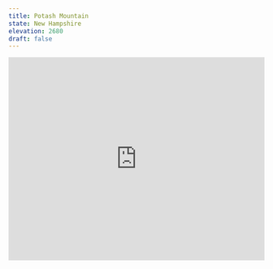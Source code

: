 ```yaml
---
title: Potash Mountain 
state: New Hampshire
elevation: 2680 
draft: false
---
```

<iframe class="alltrails" src="https://www.alltrails.com/widget/trail/us/new-hampshire/potash-mountain?u=i&sh=q5vqbr" width="100%" height="400" frameborder="0" scrolling="no" marginheight="0" marginwidth="0" title="AllTrails: Trail Guides and Maps for Hiking, Camping, and Running"></iframe>
